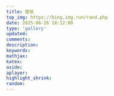 ```yaml
---
title: 壁纸
top_img: https://bing.img.run/rand.php
date: 2025-06-26 18:12:08
type: 'gallery'
updated:
comments:
description:
keywords:
mathjax:
katex:
aside:
aplayer:
highlight_shrink:
random:
---
```

